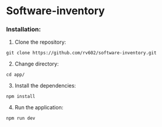 # Software-inventory

### Installation:

1. Clone the repository:

```
git clone https://github.com/rv602/software-inventory.git
```

2. Change directory:

```
cd app/
```

3. Install the dependencies:

```
npm install
```

4. Run the application:

```
npm run dev
```
